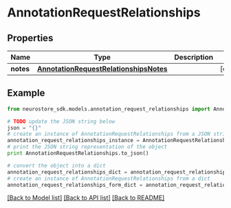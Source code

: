 # AnnotationRequestRelationships


## Properties
Name | Type | Description | Notes
------------ | ------------- | ------------- | -------------
**notes** | [**AnnotationRequestRelationshipsNotes**](AnnotationRequestRelationshipsNotes.md) |  | [optional] 

## Example

```python
from neurostore_sdk.models.annotation_request_relationships import AnnotationRequestRelationships

# TODO update the JSON string below
json = "{}"
# create an instance of AnnotationRequestRelationships from a JSON string
annotation_request_relationships_instance = AnnotationRequestRelationships.from_json(json)
# print the JSON string representation of the object
print AnnotationRequestRelationships.to_json()

# convert the object into a dict
annotation_request_relationships_dict = annotation_request_relationships_instance.to_dict()
# create an instance of AnnotationRequestRelationships from a dict
annotation_request_relationships_form_dict = annotation_request_relationships.from_dict(annotation_request_relationships_dict)
```
[[Back to Model list]](../README.md#documentation-for-models) [[Back to API list]](../README.md#documentation-for-api-endpoints) [[Back to README]](../README.md)



